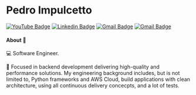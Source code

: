 
# Pedro Impulcetto

[![YouTube Badge](https://img.shields.io/badge/-PedroImpulcetto-white?style=flat&logo=YouTube&logoColor=ff0000&link=https://www.youtube.com/channel/UCsnD5AhrIq7BvKvZFKLT-pQ?view_as=subscriber)](https://www.youtube.com/channel/UCsnD5AhrIq7BvKvZFKLT-pQ?view_as=subscriber)
[![Linkedin Badge](https://img.shields.io/badge/-pedroimpulcetto-blue?style=flat-square&logo=Linkedin&logoColor=white&link=https://www.linkedin.com/in/pedroimpulcetto/)](https://www.linkedin.com/in/pedroimpulcetto/)
[![Gmail Badge](https://img.shields.io/badge/-pedro.impulcetto@gmail.com-c14438?style=flat-square&logo=Gmail&logoColor=white&link=mailto:pedro.impulcetto@gmail.com)](mailto:pedro.impulcetto@gmail.com)
[![Gmail Badge](https://img.shields.io/badge/-@pedroimpulcetto-black?style=flat-square&logo=Medium&logoColor=white&link=https://medium.com/@pedro.impulcetto)](https://medium.com/@pedro.impulcetto)

<!-- ### Hi there 👋 -->

#### About 💬

:computer: Software Engineer.

:rocket: Focused in backend development delivering high-quality and performance solutions.
My engineering background includes, but is not limited to, Python frameworks and AWS Cloud, build applications with clean architecture, using all continuous delivery concecpts, and a lot of tests.

<!-- :fire_engine: Como curiosidade, trabalhei por 8 anos e 3 meses no Corpo de Bombeiros do Estado de São Paulo. Recebi duas medalhas de honra e diversos elogios de meus pares e superiores. Me tornei a pessoa que sou com muitas qualidades e também defeitos.
Larguei tudo para evoluir junto com a tecnologia e fazer parte dessa Revolução 4.0.
-->

<!--
**pedroimpulcetto/pedroimpulcetto** is a ✨ _special_ ✨ repository because its `README.md` (this file) appears on your GitHub profile.

Here are some ideas to get you started:

- 🔭 I’m currently working on ...
- 🌱 I’m currently learning ...
- 👯 I’m looking to collaborate on ...
- 🤔 I’m looking for help with ...
- 📫 How to reach me: ...
- 😄 Pronouns: ...
- ⚡ Fun fact: ...
-->
